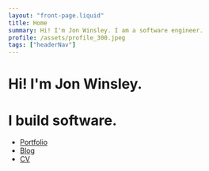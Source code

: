 ```yaml
---
layout: "front-page.liquid"
title: Home
summary: Hi! I'm Jon Winsley. I am a software engineer.
profile: /assets/profile_300.jpeg
tags: ["headerNav"]
---
```


# Hi! I'm Jon Winsley.

# I build software.

* [Portfolio](/portfolio)
* [Blog](/posts)
* [CV](/cv)